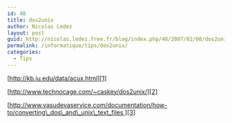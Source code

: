 ```yaml
---
id: 48
title: dos2unix
author: Nicolas Ledez
layout: post
guid: http://nicolas.ledez.free.fr/blog/index.php/48/2007/02/08/dos2unix/
permalink: /informatique/tips/dos2unix/
categories:
  - Tips
---
```

[http://kb.iu.edu/data/acux.html][1]

[http://www.technocage.com/~caskey/dos2unix/][2]

[http://www.vasudevaservice.com/documentation/how-to/converting\_dos\_and\_unix\_text_files ][3]

 [1]: http://kb.iu.edu/data/acux.html "http://kb.iu.edu/data/acux.html"
 [2]: http://www.technocage.com/~caskey/dos2unix/ "http://www.technocage.com/~caskey/dos2unix/"
 [3]: http://www.vasudevaservice.com/documentation/how-to/converting_dos_and_unix_text_files "http://www.vasudevaservice.com/documentation/how-to/converting_dos_and_unix_text_files "